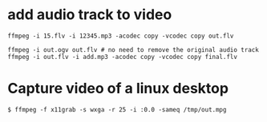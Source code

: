 # add audio track to video

    ffmpeg -i 15.flv -i 12345.mp3 -acodec copy -vcodec copy out.flv

    ffmpeg -i out.ogv out.flv # no need to remove the original audio track
    ffmpeg -i out.flv -i add.mp3 -acodec copy -vcodec copy final.flv

# Capture video of a linux desktop

    $ ffmpeg -f x11grab -s wxga -r 25 -i :0.0 -sameq /tmp/out.mpg

